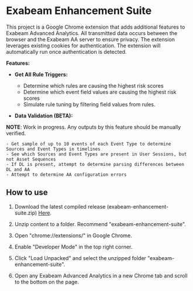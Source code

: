 # Exabeam Enhancement Suite

  

This project is a Google Chrome extension that adds additional features to Exabeam Advanced Analytics.
All transmitted data occurs between the browser and the Exabeam AA server to ensure privacy.
The extension leverages existing cookies for authentication.
The extension will automatically run once authentication is detected.

**Features:**

- **Get All Rule Triggers:**
	- Determine which rules are causing the highest risk scores
	- Determine which event field values are causing the highest risk scores
	- Simulate rule tuning by filtering field values from rules. 

- **Data Validation (BETA):**

**NOTE**: Work in progress. Any outputs by this feature should be manually verified.

	- Get sample of up to 10 events of each Event Type to determine Sources and Event Types in timelines
	- See which Sources and Event Types are present in User Sessions, but not Asset Sequences
	- If DL is present, attempt to determine parsing differences between DL and AA
	- Attempt to determine AA configuration errors

  

## How to use

  

1. Download the latest compiled release (exabeam-enhancement-suite.zip) [Here](https://github.com/jdifeder/exabeam-enhancement-suite/releases/latest).

2. Unzip content to a folder. Recommend "exabeam-enhancement-suite".

3. Open "chrome://extensions/" in Google Chrome.

4. Enable "Developer Mode" in the top right corner.

5. Click "Load Unpacked" and select the unzipped folder "exabeam-enhancement-suite".

6. Open any Exabeam Advanced Analytics in a new Chrome tab and scroll to the bottom on the page.